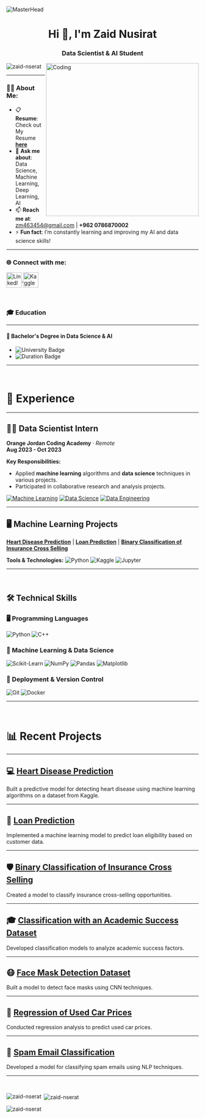 ![MasterHead](https://i.redd.it/bpxxqqvps4h91.gif)
<h1 align="center">Hi 👋, I'm Zaid Nusirat</h1>
<h3 align="center">Data Scientist & AI Student</h3>

<img align="right" alt="Coding" width="400" src="https://i.pinimg.com/originals/ee/ed/e2/eeede229147eb053fe863ef1cc7faf0b.gif" />

<p align="left"> 
  <img src="https://komarev.com/ghpvc/?username=zaid-nserat&label=Profile%20views&color=0e75b6&style=flat" alt="zaid-nserat" /> 
</p>

---

### 👨‍💻 About Me:
- 📋 **Resume**: Check out My Resume [**here**](https://docs.google.com/document/d/1_1tkH33oggXdtNtLS1ek_hHgC8YEHGkb/edit?usp=sharing&ouid=114996828737559694387&rtpof=true&sd=true)  
- 💬 **Ask me about**: Data Science, Machine Learning, Deep Learning, AI  
- 📫 **Reach me at**: [zm463454@gmail.com](mailto:zm463454@gmail.com) | **+962 0786870002**  
- ⚡ **Fun fact**: I’m constantly learning and improving my AI and data science skills!  

---

<h3 align="left">🌐 Connect with me:</h3>
<p align="left">
  <a href="https://linkedin.com/in/zaid-nserat-192a7a275" target="_blank">
    <img align="center" src="https://raw.githubusercontent.com/rahuldkjain/github-profile-readme-generator/master/src/images/icons/Social/linked-in-alt.svg" alt="LinkedIn - Zaid Nserat" height="40" width="40" />
  </a>
  <a href="https://kaggle.com/zaed2003" target="_blank">
    <img align="center" src="https://raw.githubusercontent.com/rahuldkjain/github-profile-readme-generator/master/src/images/icons/Social/kaggle.svg" alt="Kaggle - Zaid Nserat" height="40" width="40" />
  </a>
</p>

<br>

### 🎓 Education

---

#### 🏫 **Bachelor's Degree in Data Science & AI**

- ![University Badge](https://img.shields.io/badge/Hashemite_University-0055A4?style=flat&logo=university&logoColor=white)
- ![Duration Badge](https://img.shields.io/badge/Duration-2021%20–%202024-yellow)

---

<br>

# 💼 Experience

---

## 🧑‍💻 Data Scientist Intern  
**Orange Jordan Coding Academy** · *Remote*  
**Aug 2023 - Oct 2023**  

**Key Responsibilities:**
- Applied **machine learning** algorithms and **data science** techniques in various projects.
- Participated in collaborative research and analysis projects.

[![Machine Learning](https://img.shields.io/badge/Machine_Learning-FFD700?style=for-the-badge)](https://en.wikipedia.org/wiki/Machine_learning) [![Data Science](https://img.shields.io/badge/Data_Science-32CD32?style=for-the-badge)](https://en.wikipedia.org/wiki/Data_science) [![Data Engineering](https://img.shields.io/badge/Data_Engineering-1E90FF?style=for-the-badge)](https://en.wikipedia.org/wiki/Data_engineering)

---

## 🖥️ Machine Learning Projects  
**[Heart Disease Prediction](https://www.kaggle.com/code/zaed2003/eda-heart-disease-dataset)** | **[Loan Prediction](https://www.kaggle.com/code/zaed2003/deep-dive-academic-excellence-via-eda-viz)** | **[Binary Classification of Insurance Cross Selling](https://www.kaggle.com/code/zaed2003/insurance-cross-selling-in-depth-eda-viz)**  

**Tools & Technologies:**
![Python](https://img.shields.io/badge/Python-3776AB?style=flat&logo=python&logoColor=white) ![Kaggle](https://img.shields.io/badge/Kaggle-20BEFF?style=flat&logo=kaggle&logoColor=white) ![Jupyter](https://img.shields.io/badge/Jupyter-F37626?style=flat&logo=jupyter&logoColor=white)

---

<br>

## 🛠️ Technical Skills

### 🖥️ Programming Languages
![Python](https://img.shields.io/badge/Python-3776AB?style=flat&logo=python&logoColor=white)
![C++](https://img.shields.io/badge/C++-00599C?style=flat&logo=cplusplus&logoColor=white)

### 🤖 Machine Learning & Data Science
![Scikit-Learn](https://img.shields.io/badge/Scikit--Learn-F7931E?style=flat&logo=scikit-learn&logoColor=white)
![NumPy](https://img.shields.io/badge/NumPy-013243?style=flat&logo=numpy&logoColor=white)
![Pandas](https://img.shields.io/badge/Pandas-150458?style=flat&logo=pandas&logoColor=white)
![Matplotlib](https://img.shields.io/badge/Matplotlib-315796?style=flat&logo=matplotlib&logoColor=white)

### 🚀 Deployment & Version Control
![Git](https://img.shields.io/badge/Git-F05032?style=flat&logo=git&logoColor=white)
![Docker](https://img.shields.io/badge/Docker-2496ED?style=flat&logo=docker&logoColor=white)

---

<br>

# 📊 Recent Projects

---

## 💻 [Heart Disease Prediction](https://www.kaggle.com/code/zaed2003/eda-heart-disease-dataset)  
Built a predictive model for detecting heart disease using machine learning algorithms on a dataset from Kaggle.

---

## 🏦 [Loan Prediction](https://www.kaggle.com/code/zaed2003/deep-dive-academic-excellence-via-eda-viz)  
Implemented a machine learning model to predict loan eligibility based on customer data.

---

## 🛡️ [Binary Classification of Insurance Cross Selling](https://www.kaggle.com/code/zaed2003/insurance-cross-selling-in-depth-eda-viz)  
Created a model to classify insurance cross-selling opportunities.

---

## 🎓 [Classification with an Academic Success Dataset](https://www.kaggle.com/code/zaed2003/deep-dive-academic-excellence-via-eda-viz)  
Developed classification models to analyze academic success factors.

---

## 😷 [Face Mask Detection Dataset](https://www.kaggle.com/code/zaed2003/face-mask-detection-using-cnn)  
Built a model to detect face masks using CNN techniques.

---

## 🚗 [Regression of Used Car Prices](https://www.kaggle.com/code/zaed2003/car-price-prediction-eda-and-visualization-insight)  
Conducted regression analysis to predict used car prices.

---

## 📧 [Spam Email Classification](https://github.com/zaed-nusirat0/Email-Spam-Classification-NLP)  
Developed a model for classifying spam emails using NLP techniques.

---

<br>

<p><img align="left" src="https://github-readme-stats.vercel.app/api/top-langs?username=zaid-nserat&show_icons=true&locale=en&layout=compact" alt="zaid-nserat" /></p>

<p>&nbsp;<img align="center" src="https://github-readme-stats.vercel.app/api?username=zaid-nserat&show_icons=true&locale=en" alt="zaid-nserat" /></p>

<p><img align="center" src="https://github-readme-streak-stats.herokuapp.com/?user=zaid-nserat&" alt="zaid-nserat" /></p>

